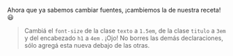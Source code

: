 Ahora que ya sabemos cambiar fuentes, ¡cambiemos la de nuestra receta! :smiley:
> Cambiá el `font-size` de la clase `texto` a `1.5em`, de la clase `titulo` a `3em` y del encabezado `h1` a `4em` . ¡Ojo! No borres las demás declaraciones, sólo agregá esta nueva debajo de las otras.
